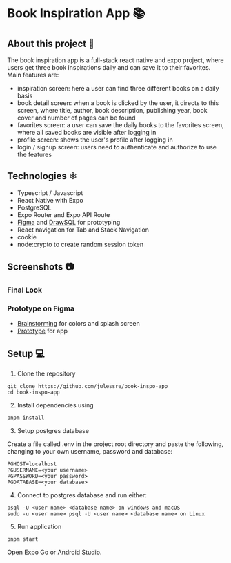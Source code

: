 <h1>Book Inspiration App 📚</h1>

<h2>About this project 📝</h2>
The book inspiration app is a full-stack react native and expo project, where users get three book inspirations daily and can save it to their favorites. 
Main features are:

- inspiration screen: here a user can find three different books on a daily basis
- book detail screen: when a book is clicked by the user, it directs to this screen, where title, author, book description, publishing year, book cover and number of pages can be found
- favorites screen: a user can save the daily books to the favorites screen, where all saved books are visible after logging in
- profile screen: shows the user's profile after logging in
- login / signup screen: users need to authenticate and authorize to use the features

<h2>Technologies ⚛️ </h2>

- Typescript / Javascript
- React Native with Expo
- PostgreSQL
- Expo Router and Expo API Route
- <a href="https://www.figma.com/file/TGqqnsSnFT4GQNSfARccEL/Final-project---app?type=design&node-id=12%3A1053&mode=design&t=9d6NaawxutprA8ZX-1">Figma</a> and <a href="https://drawsql.app/teams/jules-team-2/diagrams/final-project">DrawSQL</a> for prototyping
- React navigation for Tab and Stack Navigation
- cookie
- node:crypto to create random session token

<h2>Screenshots 📷</h2>

<h3>Final Look </h3>
<!-- <p align="left">
  <img src="./public/images/readme.jpg" width="800" alt="homepage">
</p> -->

<h3>Prototype on Figma</h3>

- <a href="https://www.figma.com/file/TGqqnsSnFT4GQNSfARccEL/Final-project---app?type=design&node-id=0%3A1&mode=design&t=9d6NaawxutprA8ZX-1">Brainstorming</a> for colors and splash screen
- <a href="https://www.figma.com/file/TGqqnsSnFT4GQNSfARccEL/Final-project---app?type=design&node-id=12%3A1053&mode=design&t=9d6NaawxutprA8ZX-1">Prototype</a> for app

<h2>Setup 💻</h2>

1. Clone the repository

```
git clone https://github.com/julessre/book-inspo-app
cd book-inspo-app
```

2. Install dependencies using

```
pnpm install
```

3. Setup postgres database

Create a file called .env in the project root directory and paste the following, changing to your own username, password and database:

```
PGHOST=localhost
PGUSERNAME=<your username>
PGPASSWORD=<your password>
PGDATABASE=<your database>
```

4. Connect to postgres database and run either:

```
psql -U <user name> <database name> on windows and macOS
sudo -u <user name> psql -U <user name> <database name> on Linux
```

5. Run application

```
pnpm start
```

Open Expo Go or Android Studio.
